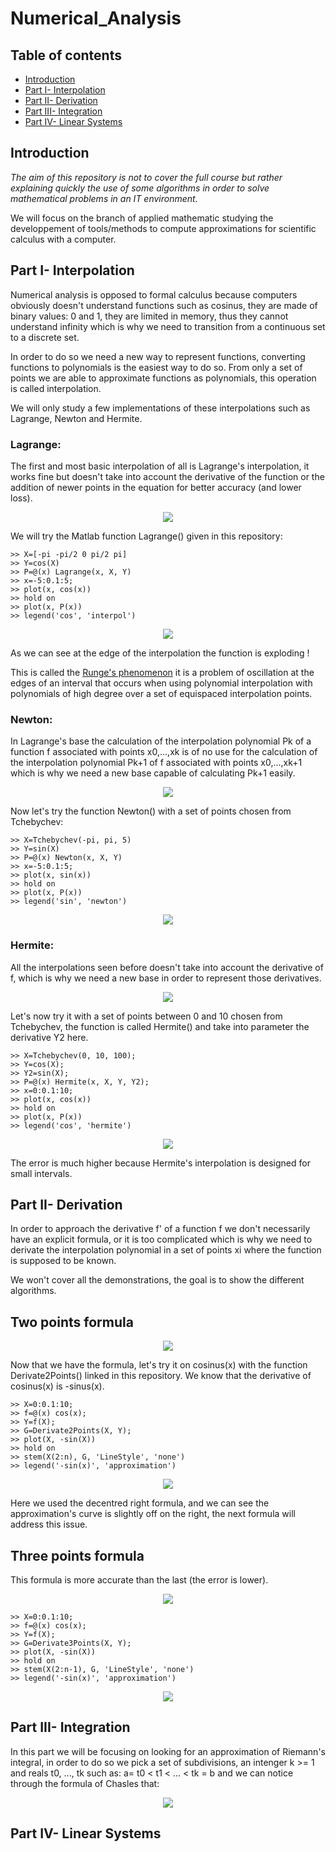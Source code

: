 # Numerical_Analysis

## Table of contents
* [Introduction](#Introduction)
* [Part I- Interpolation](#Part-I--Interpolation)
* [Part II- Derivation](#Part-II--Derivation)
* [Part III- Integration](#Part-III--Integration)
* [Part IV- Linear Systems](#Part-IV--Linear-Systems)

## Introduction
*The aim of this repository is not to cover the full course but rather explaining quickly the use of some algorithms in order to solve mathematical problems in an IT environment.*

We will focus on the branch of applied mathematic studying the developpement of tools/methods to compute approximations for scientific calculus with a computer.

## Part I- Interpolation

Numerical analysis is opposed to formal calculus because computers obviously doesn't understand functions such as cosinus, they are made of binary values: 0 and 1, they are limited in memory, thus they cannot understand infinity which is why we need to transition from a continuous set to a discrete set.

In order to do so we need a new way to represent functions, converting functions to polynomials is the easiest way to do so.
From only a set of points we are able to approximate functions as polynomials, this operation is called interpolation.

We will only study a few implementations of these interpolations such as Lagrange, Newton and Hermite.

### Lagrange:

The first and most basic interpolation of all is Lagrange's interpolation, it works fine but doesn't take into account the derivative of the function or the addition of newer points in the equation for better accuracy (and lower loss).

<p align="center">
<img src="https://user-images.githubusercontent.com/65224852/144330999-2ae40090-3c18-4f78-a686-83466e2c9862.PNG">
</p>

We will try the Matlab function Lagrange() given in this repository:

```
>> X=[-pi -pi/2 0 pi/2 pi]
>> Y=cos(X)
>> P=@(x) Lagrange(x, X, Y)
>> x=-5:0.1:5;
>> plot(x, cos(x))
>> hold on
>> plot(x, P(x))
>> legend('cos', 'interpol')
```

<p align="center">
<img src="https://user-images.githubusercontent.com/65224852/144335036-0dc351bf-3268-4165-a809-3760b79fe876.PNG">
</p>

As we can see at the edge of the interpolation the function is exploding !

This is called the <a href='https://en.wikipedia.org/wiki/Runge%27s_phenomenon'>Runge's phenomenon</a> it is a problem of oscillation at the edges of an interval that occurs when using polynomial interpolation with polynomials of high degree over a set of equispaced interpolation points.

### Newton:

In Lagrange's base the calculation of the interpolation polynomial Pk of a function f associated with points x0,...,xk is of no use for the calculation of the interpolation polynomial Pk+1 of f associated with points x0,...,xk+1 which is why we need a new base capable of calculating Pk+1 easily.

<p align="center">
<img src="https://user-images.githubusercontent.com/65224852/144345669-dfdd2f56-bb33-4bb0-8ba1-34fb745b4b7e.PNG">
</p>

Now let's try the function Newton() with a set of points chosen from Tchebychev:

```
>> X=Tchebychev(-pi, pi, 5)
>> Y=sin(X)
>> P=@(x) Newton(x, X, Y)
>> x=-5:0.1:5;
>> plot(x, sin(x))
>> hold on
>> plot(x, P(x))
>> legend('sin', 'newton')
```

<p align="center">
<img src="https://user-images.githubusercontent.com/65224852/144344986-fd3db571-2bcc-4bdb-bdcf-f08a4b359747.png">
</p>

### Hermite:

All the interpolations seen before doesn't take into account the derivative of f, which is why we need a new base in order to represent those derivatives.

<p align="center">
<img src="https://user-images.githubusercontent.com/65224852/144450804-1badc1c4-ad58-473c-85d7-5956bf74ef57.PNG">
</p>

Let's now try it with a set of points between 0 and 10 chosen from Tchebychev, the function is called Hermite() and take into parameter the derivative Y2 here.

```
>> X=Tchebychev(0, 10, 100);
>> Y=cos(X);
>> Y2=sin(X);
>> P=@(x) Hermite(x, X, Y, Y2);
>> x=0:0.1:10;
>> plot(x, cos(x))
>> hold on
>> plot(x, P(x))
>> legend('cos', 'hermite')
```

<p align="center">
<img src="https://user-images.githubusercontent.com/65224852/144447345-b5b8c9a5-a7a3-4475-8e2c-2becc21bb0f5.PNG">
</p>

The error is much higher because Hermite's interpolation is designed for small intervals.

## Part II- Derivation

In order to approach the derivative f' of a function f we don't necessarily have an explicit formula, or it is too complicated which is why we need to derivate the interpolation polynomial in a set of points xi where the function is supposed to be known.

We won't cover all the demonstrations, the goal is to show the different algorithms.

## Two points formula

<p align="center">
<img src="https://user-images.githubusercontent.com/65224852/144458182-4d744402-4a64-43f5-81ec-2710b996acc1.PNG">
</p>

Now that we have the formula, let's try it on cosinus(x) with the function Derivate2Points() linked in this repository. We know that the derivative of cosinus(x) is -sinus(x).

```
>> X=0:0.1:10;
>> f=@(x) cos(x);
>> Y=f(X);
>> G=Derivate2Points(X, Y);
>> plot(X, -sin(X))
>> hold on
>> stem(X(2:n), G, 'LineStyle', 'none')
>> legend('-sin(x)', 'approximation')
```

<p align="center">
<img src="https://user-images.githubusercontent.com/65224852/144468791-56c76aab-e97f-4009-8abf-6b223b5c599c.PNG">
</p>

Here we used the decentred right formula, and we can see the approximation's curve is slightly off on the right, the next formula will address this issue.

## Three points formula

This formula is more accurate than the last (the error is lower).

<p align="center">
<img src="https://user-images.githubusercontent.com/65224852/144460928-4b6bad09-9665-481b-b167-33c042e5cc52.PNG">
</p>

```
>> X=0:0.1:10;
>> f=@(x) cos(x);
>> Y=f(X);
>> G=Derivate3Points(X, Y);
>> plot(X, -sin(X))
>> hold on
>> stem(X(2:n-1), G, 'LineStyle', 'none')
>> legend('-sin(x)', 'approximation')
```

<p align="center">
<img src="https://user-images.githubusercontent.com/65224852/144470669-e8ea99e8-9c08-484e-bcce-26c983442712.PNG">
</p>

## Part III- Integration

In this part we will be focusing on looking for an approximation of Riemann's integral, in order to do so we pick a set of subdivisions, an intenger k >= 1 and reals t0, ..., tk such as: a= t0 < t1 < ... < tk = b and we can notice through the formula of Chasles that:

<p align="center">
<img src="https://user-images.githubusercontent.com/65224852/144509109-81b49162-421a-4e6b-8fd1-960cc1f2d200.PNG">
</p>

## Part IV- Linear Systems
